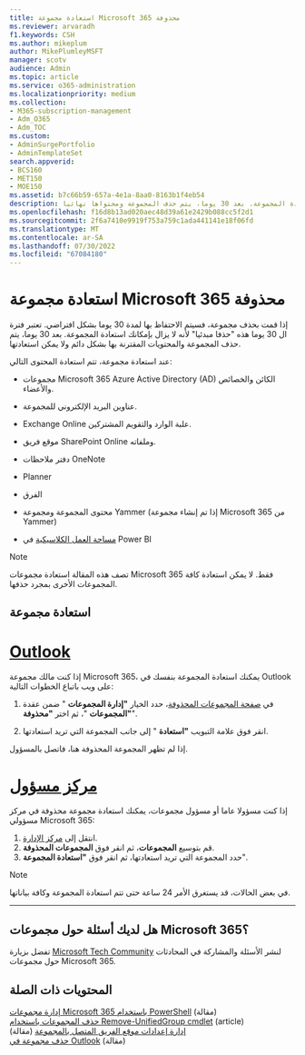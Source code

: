 ```yaml
---
title: استعادة مجموعة Microsoft 365 محذوفة
ms.reviewer: arvaradh
f1.keywords: CSH
ms.author: mikeplum
author: MikePlumleyMSFT
manager: scotv
audience: Admin
ms.topic: article
ms.service: o365-administration
ms.localizationpriority: medium
ms.collection:
- M365-subscription-management
- Adm_O365
- Adm_TOC
ms.custom:
- AdminSurgePortfolio
- AdminTemplateSet
search.appverid:
- BCS160
- MET150
- MOE150
ms.assetid: b7c66b59-657a-4e1a-8aa0-8163b1f4eb54
description: يتم الاحتفاظ بالمجموعة المحذوفة لمدة 30 يوما ولا يزال بإمكانك استعادة المجموعة. بعد 30 يوما، يتم حذف المجموعة ومحتواها نهائيا.
ms.openlocfilehash: f16d8b13ad020aec48d39a61e2429b088cc5f2d1
ms.sourcegitcommit: 2f6a7410e9919f753a759c1ada441141e18f06fd
ms.translationtype: MT
ms.contentlocale: ar-SA
ms.lasthandoff: 07/30/2022
ms.locfileid: "67084180"
---
```

# <a name="restore-a-deleted-microsoft-365-group"></a>استعادة مجموعة Microsoft 365 محذوفة

إذا قمت بحذف مجموعة، فسيتم الاحتفاظ بها لمدة 30 يوما بشكل افتراضي. تعتبر فترة ال 30 يوما هذه "حذفا مبدئيا" لأنه لا يزال بإمكانك استعادة المجموعة. بعد 30 يوما، يتم حذف المجموعة والمحتويات المقترنة بها بشكل دائم ولا يمكن استعادتها.

عند استعادة مجموعة، تتم استعادة المحتوى التالي:
  
- مجموعات Microsoft 365 Azure Active Directory (AD) الكائن والخصائص والأعضاء.
    
- عناوين البريد الإلكتروني للمجموعة.
    
- Exchange Online علبة الوارد والتقويم المشتركين.
    
- موقع فريق SharePoint Online وملفاته.
    
- دفتر ملاحظات OneNote
    
- Planner
    
- الفرق

- محتوى المجموعة ومجموعة Yammer (إذا تم إنشاء مجموعة Microsoft 365 من Yammer)

- [مساحة العمل الكلاسيكية](/power-bi/collaborate-share/service-create-workspaces) في Power BI

> [!NOTE]
> تصف هذه المقالة استعادة مجموعات Microsoft 365 فقط. لا يمكن استعادة كافة المجموعات الأخرى بمجرد حذفها.

## <a name="restore-a-group"></a>استعادة مجموعة

# <a name="outlook"></a>[Outlook](#tab/outlook)

إذا كنت مالك مجموعة Microsoft 365، يمكنك استعادة المجموعة بنفسك في Outlook على ويب باتباع الخطوات التالية:

1. في [صفحة المجموعات المحذوفة](https://outlook.office.com/people/group/deleted)، حدد الخيار **"إدارة المجموعات** " ضمن عقدة **"المجموعات** "، ثم اختر **"محذوفة**".

2. انقر فوق علامة التبويب **"استعادة** " إلى جانب المجموعة التي تريد استعادتها.

إذا لم تظهر المجموعة المحذوفة هنا، فاتصل بالمسؤول.

# <a name="admin-center"></a>[مركز مسؤول](#tab/admin-center)

إذا كنت مسؤولا عاما أو مسؤول مجموعات، يمكنك استعادة مجموعة محذوفة في مركز مسؤولي Microsoft 365:

1. انتقل إلى [مركز الإدارة](https://admin.microsoft.com).
2. قم بتوسيع **المجموعات**، ثم انقر فوق **المجموعات المحذوفة**.
3. حدد المجموعة التي تريد استعادتها، ثم انقر فوق **"استعادة المجموعة**".

> [!NOTE]
> في بعض الحالات، قد يستغرق الأمر 24 ساعة حتى تتم استعادة المجموعة وكافة بياناتها. 

---

## <a name="got-questions-about-microsoft-365-groups"></a>هل لديك أسئلة حول مجموعات Microsoft 365؟

تفضل بزيارة [Microsoft Tech Community](https://techcommunity.microsoft.com/t5/Office-365-Groups/ct-p/Office365Groups) لنشر الأسئلة والمشاركة في المحادثات حول مجموعات Microsoft 365. 
  
## <a name="related-content"></a>المحتويات ذات الصلة

[إدارة مجموعات Microsoft 365 باستخدام PowerShell](../../enterprise/manage-microsoft-365-groups-with-powershell.md) (مقالة)\
[حذف المجموعات باستخدام Remove-UnifiedGroup cmdlet](/powershell/module/exchange/remove-unifiedgroup) (article)\
[إدارة إعدادات موقع الفريق المتصل بالمجموعة](https://support.microsoft.com/office/8376034d-d0c7-446e-9178-6ab51c58df42) (مقالة)\
[حذف مجموعة في Outlook](https://support.microsoft.com/office/ca7f5a9e-ae4f-4cbe-a4bc-89c469d1726f) (مقالة)
